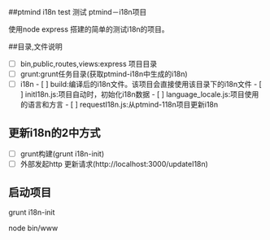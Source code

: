 ##ptmind i18n test
测试 ptmind－i18n项目

使用node express 搭建的简单的测试i18n的项目。

##目录,文件说明

- [ ] bin,public,routes,views:express 项目目录
- [ ] grunt:grunt任务目录(获取ptmind-i18n中生成的i18n)
- [ ] i18n
      - [ ] build:编译后的i18n文件。该项目会直接使用该目录下的i18n文件
      - [ ] initI18n.js:项目自动时，初始化i18n数据
      - [ ] language_locale.js:项目使用的语言和方言
      - [ ] requestI18n.js:从ptmind-118n项目更新i18n

## 更新i18n的2中方式

- [ ] grunt构建(grunt i18n-init)
- [ ] 外部发起http 更新请求(http://localhost:3000/updateI18n)

## 启动项目

grunt i18n-init

node bin/www